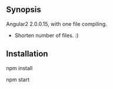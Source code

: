 ## Synopsis

Angular2 2.0.0.15, with one file compiling.
- Shorten number of files. :) 

## Installation

npm install

npm start